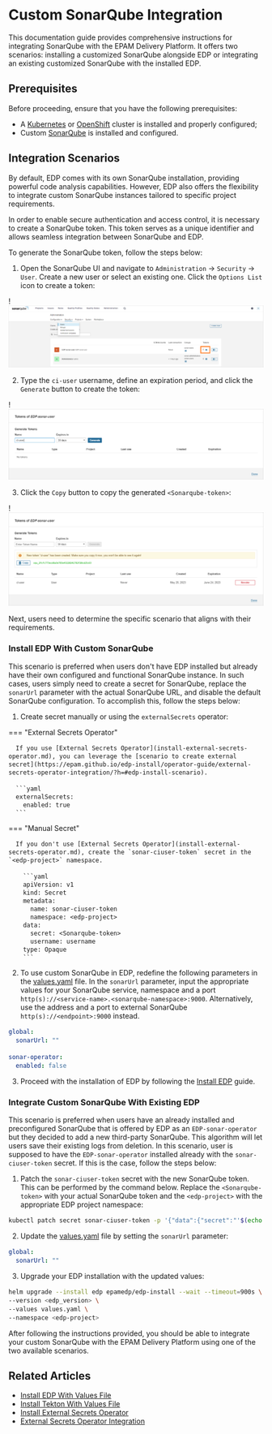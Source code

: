 # Custom SonarQube Integration

This documentation guide provides comprehensive instructions for integrating SonarQube with the EPAM Delivery Platform. It offers two scenarios: installing a customized SonarQube alongside EDP or integrating an existing customized SonarQube with the installed EDP.

## Prerequisites

Before proceeding, ensure that you have the following prerequisites:

* A [Kubernetes](kubernetes-cluster-settings.md) or [OpenShift](openshift-cluster-settings.md) cluster is installed and properly configured;
* Custom [SonarQube](https://docs.sonarqube.org/latest/setup-and-upgrade/install-the-server/) is installed and configured.

## Integration Scenarios

By default, EDP comes with its own SonarQube installation, providing powerful code analysis capabilities. However, EDP also offers the flexibility to integrate custom SonarQube instances tailored to specific project requirements.

In order to enable secure authentication and access control, it is necessary to create a SonarQube token. This token serves as a unique identifier and allows seamless integration between SonarQube and EDP.

To generate the SonarQube token, follow the steps below:

1. Open the SonarQube UI and navigate to `Administration` -> `Security` -> `User`. Create a new user or select an existing one. Click the `Options List` icon to create a token:

  !![SonarQube user settings](../assets/operator-guide/sonar-create-user.png "SonarQube user settings")

2. Type the `ci-user` username, define an expiration period, and click the `Generate` button to create the token:

  !![SonarQube create token](../assets/operator-guide/sonar-generate-token.png "SonarQube create token")

3. Click the `Copy` button to copy the generated `<Sonarqube-token>`:

  !![SonarQube token](../assets/operator-guide/sonar-copy-token.png "SonarQube token")

Next, users need to determine the specific scenario that aligns with their requirements.

### Install EDP With Custom SonarQube

This scenario is preferred when users don't have EDP installed but already have their own configured and functional SonarQube instance. In such cases, users simply need to create a secret for SonarQube, replace the `sonarUrl` parameter with the actual SonarQube URL, and disable the default SonarQube configuration. To accomplish this, follow the steps below:

1. Create secret manually or using the `externalSecrets` operator:

  === "External Secrets Operator"

      If you use [External Secrets Operator](install-external-secrets-operator.md), you can leverage the [scenario to create external secret](https://epam.github.io/edp-install/operator-guide/external-secrets-operator-integration/?h=#edp-install-scenario).

      ```yaml
      externalSecrets:
        enabled: true
      ```

  === "Manual Secret"

      If you don't use [External Secrets Operator](install-external-secrets-operator.md), create the `sonar-ciuser-token` secret in the `<edp-project>` namespace.

        ```yaml
        apiVersion: v1
        kind: Secret
        metadata:
          name: sonar-ciuser-token
          namespace: <edp-project>
        data:
          secret: <Sonarqube-token>
          username: username
        type: Opaque
        ```

2. To use custom SonarQube in EDP, redefine the following parameters in the [values.yaml](https://github.com/epam/edp-install/blob/master/deploy-templates/values.yaml) file. In the `sonarUrl` parameter, input the appropriate values for your SonarQube service, namespace and a port `http(s)://<service-name>.<sonarqube-namespace>:9000`. Alternatively, use the address and a port to external SonarQube `http(s)://<endpoint>:9000` instead.
  ```yaml
  global:
    sonarUrl: ""

  sonar-operator:
    enabled: false
  ```

3. Proceed with the installation of EDP by following the [Install EDP](../operator-guide/install-edp.md) guide.

### Integrate Custom SonarQube With Existing EDP

This scenario is preferred when users have an already installed and preconfigured SonarQube that is offered by EDP as an `EDP-sonar-operator` but they decided to add a new third-party SonarQube. This algorithm will let users save their existing logs from deletion. In this scenario, user is supposed to have the `EDP-sonar-operator` installed already with the `sonar-ciuser-token` secret. If this is the case, follow the steps below:

1. Patch the `sonar-ciuser-token` secret with the new SonarQube token. This can be performed by the command below. Replace the `<Sonarqube-token>` with your actual SonarQube token and the `<edp-project>` with the appropriate EDP project namespace:

  ```bash
  kubectl patch secret sonar-ciuser-token -p '{"data":{"secret":"'$(echo -n "<Sonarqube-token>" | base64)'"}}' --namespace <edp-project>
  ```

2. Update the [values.yaml](https://github.com/epam/edp-install/blob/master/deploy-templates/values.yaml) file by setting the `sonarUrl` parameter:

  ```yaml
  global:
    sonarUrl: ""
  ```

3. Upgrade your EDP installation with the updated values:

  ```bash
  helm upgrade --install edp epamedp/edp-install --wait --timeout=900s \
  --version <edp_version> \
  --values values.yaml \
  --namespace <edp-project>
  ```

After following the instructions provided, you should be able to integrate your custom SonarQube with the EPAM Delivery Platform using one of the two available scenarios.

## Related Articles
* [Install EDP With Values File](install-edp.md)
* [Install Tekton With Values File](install-tekton.md)
* [Install External Secrets Operator](install-external-secrets-operator.md)
* [External Secrets Operator Integration](external-secrets-operator-integration.md)